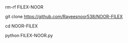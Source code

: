 rm-rf FILEX-NOOR

git clone https://github.com/Rayeesnoor538/NOOR-FILEX

cd NOOR-FILEX

python FILEX-NOOR.py
